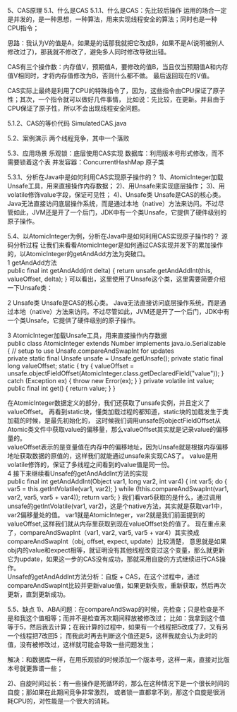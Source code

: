 5、CAS原理
5.1、什么是CAS
5.1.1、什么是CAS：先比较后操作
运用的场合一定是并发的，是一种思想，一种算法，用来实现线程安全的算法；同时也是一种CPU指令；

思路：我认为V的值是A，如果是的话那我就把它改成B，如果不是A(说明被别人修改过了)，那我就不修改了，避免多人同时修改导致出错。

CAS有三个操作数：内存值V，预期值A，要修改的值B，当且仅当预期值A和内存值V相同时，才将内存值修改为B，否则什么都不做。
最后返回现在的V值。

CAS实际上最终是利用了CPU的特殊指令了，因为，这些指令由CPU保证了原子性；其次，一个指令就可以做好几件事情，
比如说：先比较，在更新。并且由于CPU保证了原子性，所以不会出现线程安全问题。

5.1.2、CAS的等价代码
SimulatedCAS.java

5.2、案例演示
两个线程竞争，其中一个落败

5.3、应用场景
乐观锁：底层使用CAS实现
数据库：利用版本号形式修改，而不需要锁着这个表
并发容器：ConcurrentHashMap
原子类

5.3.1、分析在Java中是如何利用CAS实现原子操作的？
1)、AtomicInteger加载Unsafe工具，用来直接操作内存数据；
2)、用Unsafe来实现底层操作；
3)、用volatile修饰value字段，保证可见性；
4)、Unsafe类 Unsafe是CAS的核心类。Java无法直接访问底层操作系统，而是通过本地（native）方法来访问。不过尽管如此，JVM还是开了一个后门，JDK中有一个类Unsafe，它提供了硬件级别的原子操作。  


5.4、以AtomicInteger为例，分析在Java中是如何利用CAS实现原子操作的？
源码分析过程 让我们来看看AtomicInteger是如何通过CAS实现并发下的累加操作的，以AtomicInteger的getAndAdd方法为突破口。  
1 getAndAdd方法  
public final int getAndAdd(int delta) {
    return unsafe.getAndAddInt(this, valueOffset, delta);
}
可以看出，这里使用了Unsafe这个类，这里需要简要介绍一下Unsafe类：  

2 Unsafe类 Unsafe是CAS的核心类。
Java无法直接访问底层操作系统，而是通过本地（native）方法来访问。不过尽管如此，JVM还是开了一个后门，JDK中有一个类Unsafe，它提供了硬件级别的原子操作。  

3 AtomicInteger加载Unsafe工具，用来直接操作内存数据  
public class AtomicInteger extends Number implements java.io.Serializable {
    // setup to use Unsafe.compareAndSwapInt for updates     
    private static final Unsafe unsafe = Unsafe.getUnsafe();
    private static final long valueOffset;
    static {
        try {
            valueOffset = unsafe.objectFieldOffset(AtomicInteger.class.getDeclaredField("value"));
        } catch (Exception ex) {
            throw new Error(ex);
        }
    }
    private volatile int value;
    public final int get() {
        return value;
    }
} 

在AtomicInteger数据定义的部分，我们还获取了unsafe实例，并且定义了valueOffset。
再看到static块，懂类加载过程的都知道，static块的加载发生于类加载的时候，是最先初始化的，
这时候我们调用unsafe的objectFieldOffset从Atomic类文件中获取value的偏移量，那么valueOffset其实就是记录value的偏移量的。  
valueOffset表示的是变量值在内存中的偏移地址，因为Unsafe就是根据内存偏移地址获取数据的原值的，这样我们就能通过unsafe来实现CAS了。
value是用volatile修饰的，保证了多线程之间看到的value值是同一份。  
4 接下来继续看Unsafe的getAndAddInt方法的实现  
public final int getAndAddInt(Object var1, long var2, int var4) {
    int var5;
    do {
       var5 = this.getIntVolatile(var1, var2);
    } while (!this.compareAndSwapInt(var1, var2, var5, var5 + var4));
    return var5;
} 
我们看var5获取的是什么，通过调用unsafe的getIntVolatile(var1, var2)，这是个native方法，其实就是获取var1中，var2偏移量处的值。
var1就是AtomicInteger，var2就是我们前面提到的valueOffset,这样我们就从内存里获取到现在valueOffset处的值了。 
现在重点来了，compareAndSwapInt（var1, var2, var5, var5 + var4）其实换成compareAndSwapInt（obj, offset, expect, update）比较清楚，
意思就是如果obj内的value和expect相等，就证明没有其他线程改变过这个变量，那么就更新它为update，如果这一步的CAS没有成功，那就采用自旋的方式继续进行CAS操作。  
Unsafe的getAndAddInt方法分析：自旋 + CAS，在这个过程中，通过compareAndSwapInt比较并更新value值，如果更新失败，重新获取，然后再次更新，直到更新成功。

5.5、缺点
1)、ABA问题：在compareAndSwap的时候，先检查；只是检查是不是和我这个值相等；而并不是检查再次期间释放被修改过；
比如：我拿到这个值等于5，然后我去计算；在我计算的过程中，如果有一个线程把5改成了7，又有另一个线程把7改回5；
而我此时再去判断这个值还是5，这样我就会认为此时的值，没有被修改过，这样就可能会导致一些问题发生；

解决：和数据库一样，在用乐观锁的时候添加一个版本号，这样一来，直接对比版本号就更靠谱一些；

2)、自旋时间过长：有一些操作是死循环的，那么在这种情况下是一个很长时间的自旋；那如果在此期间竞争非常激烈，
或者锁一直都拿不到，那这个自旋是很消耗CPU的，对性能是一个很大的消耗。